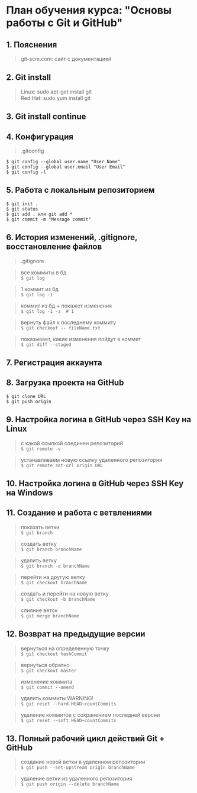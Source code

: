# План обучения курса: "Основы работы с Git и GitHub"

## 1. Пояснения
> git-scm.com: сайт с документацией

## 2. Git install
> Linux: sudo apt-get install git  
> Red Hat: sudo yum install git  

## 3. Git install continue

## 4. Конфигурация
> .gitconfig  
```
$ git config --global user.name "User Name"
$ git config --global user.email "User Email"
$ git config -l
```

## 5. Работа с локальным репозиторием
```
$ git init .
$ git status
$ git add . или git add *
$ git commit -m "Message commit"
```

## 6. История изменений, .gitignore, восстановление файлов
> .gitignore  

> все коммиты в бд  
`$ git log`  

> 1 коммит из бд  
`$ git log -1`  

> коммит из бд + покажет изменения  
`$ git log -1 -з  # 1`  

> вернуть файл к последнему коммиту  
`$ git checkout -- fileName.txt`  

> показывает, какие изменения пойдут в коммит  
`$ git diff --staged`  

## 7. Регистрация аккаунта

## 8. Загрузка проекта на GitHub
`$ git clone URL`  
`$ git push origin`  

## 9. Hастройка логина в GitHub через SSH Key на Linux
> с какой ссылкой соединен репозиторий  
`$ git remote -v`  

> устанавливаем новую ссылку удаленного репозитория  
`$ git remote set-url origin URL`  

## 10. Hастройка логина в GitHub через SSH Key на Windows

## 11. Создание и работа с ветвлениями
> показать ветки  
`$ git branch`  

> создать ветку  
`$ git branch branchName`  

> удалить ветку  
`$ git branch -d branchName`  

> перейти на другую ветку  
`$ git checkout branchName`  

> создать и перейти на новую ветку  
`$ git checkout -b branchName`  

> слияние веток  
`$ git merge branchName`  

## 12. Возврат на предыдущие версии
> вернуться на определенную точку  
`$ git checkout hashCommit`  

> вернуться обратно  
`$ git checkout master`  

> изменение коммита  
`$ git commit --amend`  

> удалить коммиты WARNING!  
`$ git reset --hard HEAD~countCommits`  

> удаление коммитов с сохранением последней версии  
`$ git reset --soft HEAD~countCommits`  

## 13. Полный рабочий цикл действий Git + GitHub
> создание новой ветки в удаленном репозитории  
`$ git push --set-upstream origin branchName`  

> удаление ветки из удаленного репозитория  
`$ git push origin --delete branchName`  
